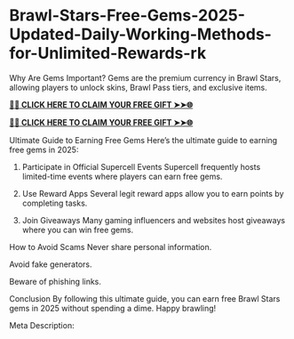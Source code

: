 # Brawl-Stars-Free-Gems-2025-Updated-Daily-Working-Methods-for-Unlimited-Rewards-rk
Why Are Gems Important?
Gems are the premium currency in Brawl Stars, allowing players to unlock skins, Brawl Pass tiers, and exclusive items.

**[🌟✨ CLICK HERE TO CLAIM YOUR FREE GIFT ➤➤🌐](https://progiftzone.com/Brawl%20Stars/)**

**[🌟✨ CLICK HERE TO CLAIM YOUR FREE GIFT ➤➤🌐](https://progiftzone.com/Brawl%20Stars/)**


Ultimate Guide to Earning Free Gems
Here’s the ultimate guide to earning free gems in 2025:

1. Participate in Official Supercell Events
Supercell frequently hosts limited-time events where players can earn free gems.

2. Use Reward Apps
Several legit reward apps allow you to earn points by completing tasks.

3. Join Giveaways
Many gaming influencers and websites host giveaways where you can win free gems.

How to Avoid Scams
Never share personal information.

Avoid fake generators.

Beware of phishing links.

Conclusion
By following this ultimate guide, you can earn free Brawl Stars gems in 2025 without spending a dime. Happy brawling!

Meta Description:
